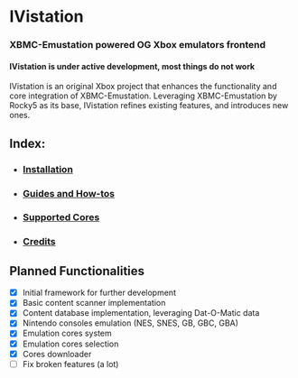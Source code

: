 # IVistation

### XBMC-Emustation powered OG Xbox emulators frontend
#### IVistation is under active development, most things do not work


IVistation is an original Xbox project that enhances the functionality and core integration of XBMC-Emustation.
Leveraging XBMC-Emustation by Rocky5 as its base, IVistation refines existing features, and introduces new ones.
 
## Index:
 * ### [Installation](docs/guides/Installation.md)
 * ### [Guides and How-tos](docs/guides/README.md)
 * ### [Supported Cores](docs/Cores.tsv)
 * ### [Credits](docs/Credits.md)

## Planned Functionalities

- [x] Initial framework for further development
- [x] Basic content scanner implementation
- [x] Content database implementation, leveraging Dat-O-Matic data
- [x] Nintendo consoles emulation (NES, SNES, GB, GBC, GBA)
- [x] Emulation cores system
- [x] Emulation cores selection
- [x] Cores downloader
- [ ] Fix broken features (a lot)
